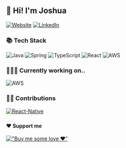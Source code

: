 ## 👋 Hi! I'm Joshua 
[![Website](https://img.shields.io/badge/Website-joshuaw.de-blue?style=flat-square)](https://joshuaw.de)
[![LinkedIn](http://img.shields.io/badge/-LinkedIn-0072b1?style=flat-square&logo=linkedin&logoColor=ffffff)](https://www.linkedin.com/in/joshuawiegmann/)

### 📚 Tech Stack
![Java](http://img.shields.io/badge/-Java-007396?style=flat-square&logo=java&logoColor=ffffff)
![Spring](http://img.shields.io/badge/-Spring-6DB33F?style=flat-square&logo=spring&logoColor=ffffff)
![TypeScript](https://img.shields.io/badge/-TypeScript-%23F7DF1C?style=flat-square&logo=typescript&logoColor=%23ffffff&labelColor=%233178c6&color=%233178c6)
![React](https://img.shields.io/badge/-React-%23282C34?style=flat-square&logo=react)
![AWS](https://img.shields.io/badge/-AWS-000000?style=flat-square&logo=amazonaws&logoColor=%23000000&labelColor=%23FF9900&color=%23FF9900)

### 🏃🏻‍♂️ Currently working on..
![AWS](https://img.shields.io/badge/-AWS-000000?style=flat-square&logo=amazonaws&logoColor=%23000000&labelColor=%23FF9900&color=%23FF9900)

### 🏋🏻 Contributions
[![React-Native](https://camo.githubusercontent.com/04a726a18be5d3cd4ce27aa0323548e5ded19d68efb98952836f40a914b91e99/68747470733a2f2f696d672e736869656c64732e696f2f62616467652f52656163742d2d4e61746976652d2532333238324333343f7374796c653d666c61742d737175617265266c6f676f3d7265616374)](https://github.com/facebook/react-native/commits?author=daschaa)

### 

#### ❤️ Support me 
[!["Buy me some love ❤️"](https://img.shields.io/badge/%E2%9D%A4%EF%B8%8F-Buy%20me%20some%20love-blue)](https://www.buymeacoffee.com/daschaa)
